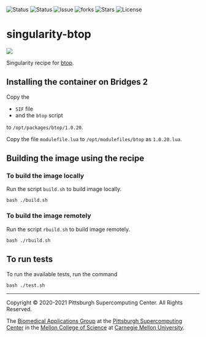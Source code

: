 ![Status](https://github.com/pscedu/singularity-btop/actions/workflows/main.yml/badge.svg)
![Status](https://github.com/pscedu/singularity-btop/actions/workflows/pretty.yml/badge.svg)
![Issue](https://img.shields.io/github/issues/pscedu/singularity-btop)
![forks](https://img.shields.io/github/forks/pscedu/singularity-btop)
![Stars](https://img.shields.io/github/stars/pscedu/singularity-btop)
![License](https://img.shields.io/github/license/pscedu/singularity-btop)

# singularity-btop
<img src="https://github.com/aristocratos/btop/raw/main/Img/logo.png" />

Singularity recipe for [btop](https://github.com/aristocratos/btop).

## Installing the container on Bridges 2
Copy the

* `SIF` file
* and the `btop` script

to `/opt/packages/btop/1.0.20`.

Copy the file `modulefile.lua` to `/opt/modulefiles/btop` as `1.0.20.lua`.

## Building the image using the recipe

### To build the image locally
Run the script `build.sh` to build image locally.

```
bash ./build.sh
````

### To build the image remotely
Run the script `rbuild.sh` to build image remotely.

```
bash ./rbuild.sh
```

## To run tests
To run the available tests, run the command

```
bash ./test.sh
```

---
Copyright © 2020-2021 Pittsburgh Supercomputing Center. All Rights Reserved.

The [Biomedical Applications Group](https://www.psc.edu/biomedical-applications/) at the [Pittsburgh Supercomputing Center](http://www.psc.edu) in the [Mellon College of Science](https://www.cmu.edu/mcs/) at [Carnegie Mellon University](http://www.cmu.edu).
